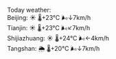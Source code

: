 Today weather:  
Beijing: ☀️   🌡️+23°C 🌬️↓7km/h  
Tianjin: ☀️   🌡️+23°C 🌬️↙7km/h  
Shijiazhuang: ☀️   🌡️+24°C 🌬️←4km/h  
Tangshan: 🌦   🌡️+20°C 🌬️↓7km/h  
